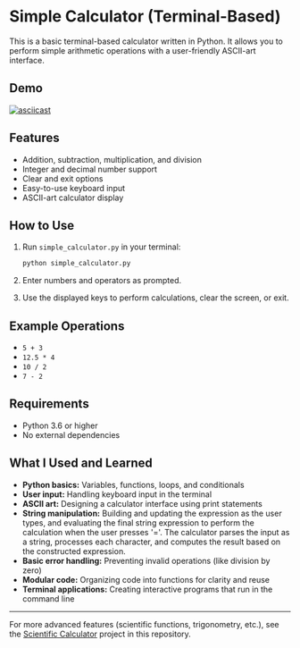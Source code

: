 # Simple Calculator (Terminal-Based)

This is a basic terminal-based calculator written in Python. It allows you to perform simple arithmetic operations with a user-friendly ASCII-art interface.

## Demo

[![asciicast](https://asciinema.org/a/zF1llvfQrkmqpzsTvmkbdrVda.svg)](https://asciinema.org/a/zF1llvfQrkmqpzsTvmkbdrVda)

## Features

- Addition, subtraction, multiplication, and division
- Integer and decimal number support
- Clear and exit options
- Easy-to-use keyboard input
- ASCII-art calculator display

## How to Use

1. Run `simple_calculator.py` in your terminal:

   ```sh
   python simple_calculator.py
   ```

2. Enter numbers and operators as prompted.
3. Use the displayed keys to perform calculations, clear the screen, or exit.

## Example Operations

- `5 + 3`
- `12.5 * 4`
- `10 / 2`
- `7 - 2`

## Requirements

- Python 3.6 or higher
- No external dependencies

## What I Used and Learned

- **Python basics:** Variables, functions, loops, and conditionals
- **User input:** Handling keyboard input in the terminal
- **ASCII art:** Designing a calculator interface using print statements
- **String manipulation:** Building and updating the expression as the user types, and evaluating the final string expression to perform the calculation when the user presses '='. The calculator parses the input as a string, processes each character, and computes the result based on the constructed expression.
- **Basic error handling:** Preventing invalid operations (like division by zero)
- **Modular code:** Organizing code into functions for clarity and reuse
- **Terminal applications:** Creating interactive programs that run in the command line

---

For more advanced features (scientific functions, trigonometry, etc.), see the [Scientific Calculator](../Scientific%20Calculator/README.md) project in this repository.
